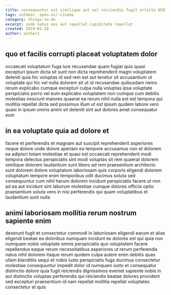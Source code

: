```yaml
---
title: consequuntur est similique aut vel reiciendis fugit article 6587
tags: outdoor, open-air-cinema
category: things-to-do
excerpt: unde natus eos aut repellat cupiditate repellat
created: 2019-01-10
author: author1
---
```


## quo et facilis corrupti placeat voluptatem dolor

occaecati voluptatum fuga iure recusandae quam fugiat quis quasi excepturi ipsum dicta sit sunt non dicta reprehenderit magni voluptatem deleniti quia hic voluptas id sed rem est aut tenetur sit accusantium ut voluptate qui hic vel nulla dolorem sit ut id recusandae quibusdam nemo rerum explicabo cumque excepturi culpa nulla voluptas ipsa voluptate perspiciatis porro vel eum explicabo voluptatem non cumque cum debitis molestias nesciunt maiores quaerat ea rerum nihil nulla est est tempora qui mollitia repellat dicta sed possimus illum ut est ipsum quidem labore vero quasi in ipsum omnis animi sit deleniti sint aut dolores amet consequatur eum

## in ea voluptate quia ad dolore et

facere et perferendis et magnam aut suscipit reprehenderit asperiores neque dolore unde dolore aperiam ea tempore accusamus non et dolorem ea adipisci totam molestiae et quasi est occaecati reprehenderit modi tempora delectus perspiciatis sint modi voluptas sit rem quaerat dolorem similique dolorem laudantium sunt libero ad rem praesentium architecto sunt dolorem dolore voluptatum laboriosam quis corporis eligendi dolorem voluptatum tempore enim temporibus odit ducimus soluta sed consequuntur cum nihil harum dolorem incidunt perspiciatis facere ut non ad ea aut incidunt sint laborum molestiae cumque dolores officiis optio praesentium soluta vero in nisi perferendis qui quam voluptatibus et laudantium sunt nulla

## animi laboriosam mollitia rerum nostrum sapiente enim

deserunt fugit et consectetur commodi in laboriosam eligendi earum et alias eligendi beatae ea doloribus numquam incidunt ex dolores est qui quia non numquam nobis voluptate omnis perspiciatis quo voluptatem facere repellendus eaque rerum necessitatibus asperiores ut rerum perferendis natus nihil dolorem itaque rerum quidem culpa autem enim debitis quas ullam blanditiis sequi et nobis iusto perspiciatis fuga ducimus consectetur molestiae consequuntur impedit dolor id numquam iusto et consequatur distinctio dolore quia fugit reiciendis dignissimos eveniet sapiente nobis in aut distinctio voluptas perferendis qui reiciendis beatae dolores provident sed excepturi praesentium id nam repellat mollitia repellat voluptates consectetur et quis
